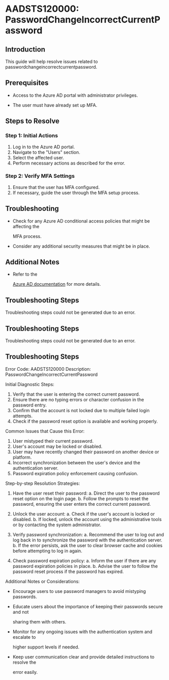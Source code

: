 
# AADSTS120000: PasswordChangeIncorrectCurrentPassword


## Introduction

This guide will help resolve issues related to
passwordchangeincorrectcurrentpassword.


## Prerequisites


* Access to the Azure AD portal with administrator privileges.

* The user must have already set up MFA.


## Steps to Resolve


### Step 1: Initial Actions

1. Log in to the Azure AD portal.
2. Navigate to the "Users" section.
3. Select the affected user.
4. Perform necessary actions as described for the error.


### Step 2: Verify MFA Settings

1. Ensure that the user has MFA configured.
2. If necessary, guide the user through the MFA setup process.


## Troubleshooting


* Check for any Azure AD conditional access policies that might be affecting the

  MFA process.

* Consider any additional security measures that might be in place.


## Additional Notes


* Refer to the

  [Azure AD 
documentation](https://learn.microsoft.com/en-us/azure/active-directory/)
  for more details.


## Troubleshooting Steps

Troubleshooting steps could not be generated due to an error.


## Troubleshooting Steps

Troubleshooting steps could not be generated due to an error.


## Troubleshooting Steps

Error Code: AADSTS120000 Description: PasswordChangeIncorrectCurrentPassword

Initial Diagnostic Steps:

1. Verify that the user is entering the correct current password.
2. Ensure there are no typing errors or character confusion in the password
   entry.
3. Confirm that the account is not locked due to multiple failed login attempts.
4. Check if the password reset option is available and working properly.

Common Issues that Cause this Error:

1. User mistyped their current password.
2. User's account may be locked or disabled.
3. User may have recently changed their password on another device or platform.
4. Incorrect synchronization between the user's device and the authentication
   server.
5. Password expiration policy enforcement causing confusion.

Step-by-step Resolution Strategies:

1. Have the user reset their password: a. Direct the user to the password reset
   option on the login page. b. Follow the prompts to reset the password,
   ensuring the user enters the correct current password.

2. Unlock the user account: a. Check if the user's account is locked or
   disabled. b. If locked, unlock the account using the administrative tools or
   by contacting the system administrator.

3. Verify password synchronization: a. Recommend the user to log out and log
   back in to synchronize the password with the authentication server. b. If the
   error persists, ask the user to clear browser cache and cookies before
   attempting to log in again.

4. Check password expiration policy: a. Inform the user if there are any
   password expiration policies in place. b. Advise the user to follow the
   password reset process if the password has expired.

Additional Notes or Considerations:


* Encourage users to use password managers to avoid mistyping passwords.

* Educate users about the importance of keeping their passwords secure and not

  sharing them with others.

* Monitor for any ongoing issues with the authentication system and escalate to

  higher support levels if needed.

* Keep user communication clear and provide detailed instructions to resolve the

  error easily.